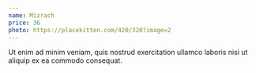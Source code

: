 ```yaml
---
name: Mizrach
price: 36
photo: https://placekitten.com/420/320?image=2
---
```


Ut enim ad minim veniam, quis nostrud exercitation ullamco laboris nisi ut aliquip ex ea commodo consequat.
